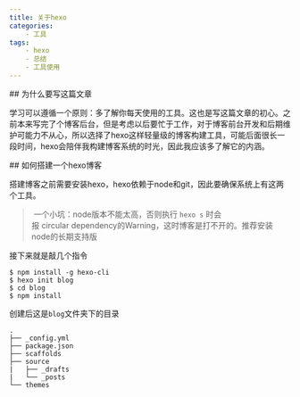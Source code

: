 ```yaml
---
title: 关于hexo
categories:
    - 工具
tags: 
    - hexo
    - 总结
    - 工具使用
---
```


## 为什么要写这篇文章

学习可以遵循一个原则：多了解你每天使用的工具。这也是写这篇文章的初心。之前本来写完了个博客后台，但是考虑以后要忙于工作，对于博客前台开发和后期维护可能力不从心，所以选择了hexo这样轻量级的博客构建工具，可能后面很长一段时间，hexo会陪伴我构建博客系统的时光，因此我应该多了解它的内涵。

<!-- more -->

## 如何搭建一个hexo博客

搭建博客之前需要安装hexo，hexo依赖于node和git，因此要确保系统上有这两个工具。
> 一个小坑：node版本不能太高，否则执行 `hexo s` 时会报 circular dependency的Warning，这时博客是打不开的。推荐安装node的长期支持版

接下来就是敲几个指令

```
$ npm install -g hexo-cli
$ hexo init blog
$ cd blog
$ npm install
```
创建后这是`blog`文件夹下的目录

```
.
├── _config.yml
├── package.json
├── scaffolds
├── source
|   ├── _drafts
|   └── _posts
└── themes
```